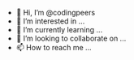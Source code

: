 - 👋 Hi, I’m @codingpeers
- 👀 I’m interested in ...
- 🌱 I’m currently learning ...
- 💞️ I’m looking to collaborate on ...
- 📫 How to reach me ...

<!---
codingpeers/codingpeers is a ✨ special ✨ repository because its `README.md` (this file) appears on your GitHub profile.
You can click the Preview link to take a look at your changes.
--->
